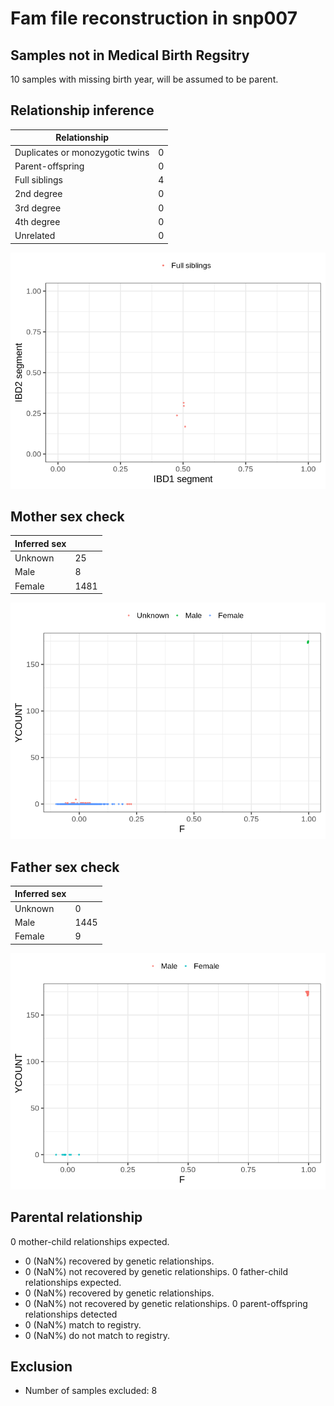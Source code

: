 # Fam file reconstruction in snp007
## Samples not in Medical Birth Regsitry
10 samples with missing birth year, will be assumed to be parent.
## Relationship inference
| Relationship |   |
| ------------ | - |
| Duplicates or monozygotic twins| 0 |
| Parent-offspring| 0 |
| Full siblings| 4 |
| 2nd degree| 0 |
| 3rd degree| 0 |
| 4th degree| 0 |
| Unrelated| 0 |

![](fam_reconstruction/ibd_plot.png)
## Mother sex check
| Inferred sex |   |
| ------------ | - |
| Unknown | 25 |
| Male | 8 |
| Female | 1481 |

![](fam_reconstruction/mother_sex_plot.png)
## Father sex check
| Inferred sex |   |
| ------------ | - |
| Unknown | 0 |
| Male | 1445 |
| Female | 9 |

![](fam_reconstruction/father_sex_plot.png)
## Parental relationship
0 mother-child relationships expected.
- 0 (NaN%) recovered by genetic relationships.
- 0 (NaN%) not recovered by genetic relationships.
0 father-child relationships expected.
- 0 (NaN%) recovered by genetic relationships.
- 0 (NaN%) not recovered by genetic relationships.
0 parent-offspring relationships detected
- 0 (NaN%) match to registry.
- 0 (NaN%) do not match to registry.
## Exclusion
- Number of samples excluded: 8

